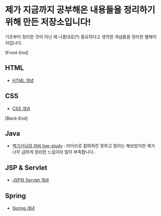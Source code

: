 # 제가 지금까지 공부해온 내용들을 정리하기 위해 만든 저장소입니다!
기초부터 정리한 것이 아닌 제 나름대로(?) 중요하다고 생각한 개념들을 정리한 웹페이지입니다.




[Front-End]

## HTML

- [HTML 개념](https://github.com/azurealstn/TIL/blob/main/html/html-01.md)

## CSS

- [CSS 개념](https://github.com/azurealstn/TIL/blob/main/css/css-01.md)






[Back-End]

## Java

- [백기선님의 자바 live-study](https://github.com/azurealstn/TIL/tree/main/java/live-study) : 라이브로 참여하진 못하고 정리는 해보았지만 제가 너무 급하게 정리한 느낌이라 많이 부족합니다..

## JSP & Servlet

- [JSP와 Servlet 개념](https://github.com/azurealstn/TIL/tree/main/java/JSP%26Servlet)

## Spring

- [Spring 개념](https://github.com/azurealstn/TIL/tree/main/java/spring)
